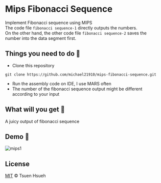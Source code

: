 # Mips Fibonacci Sequence
Implement Fibonacci sequence using MIPS  
The code file <code>fibonacci sequence-1</code> directly outputs the numbers.  
On the other hand, the other code file <code>fibonacci sequence-2</code> saves the number into the data segment first.  
  
## Things you need to do :open_book:
* Clone this repository
```
git clone https://github.com/michael21910/mips-fibonacci-sequence.git
```
* Run the assembly code on IDE, I use MARS often
* The number of the fibonacci sequence output might be different according to your input  
  
## What will you get :icecream:
A juicy output of fibonacci sequence
  
## Demo :eyes:
![mips1](https://user-images.githubusercontent.com/78197510/134477489-69d2d8bd-e01a-424c-b119-5ea38731274a.PNG)

  
## License
[MIT](License) © Tsuen Hsueh
